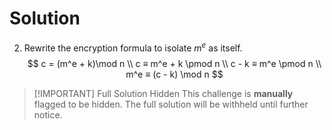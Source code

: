 # Solution

2. Rewrite the encryption formula to isolate $m^e$ as itself.
$$
c = (m^e + k)\mod n \\
c ≡ m^e + k \pmod n \\
c - k ≡ m^e \pmod n \\
m^e ≡ (c - k) \mod n
$$

> [!IMPORTANT] Full Solution Hidden
> This challenge is **manually** flagged to be hidden. The full solution will be withheld until further notice.